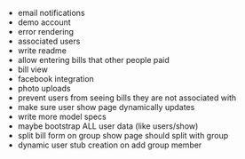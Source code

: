 - email notifications
- demo account
- error rendering
- associated users
- write readme
- allow entering bills that other people paid
- bill view
- facebook integration
- photo uploads
- prevent users from seeing bills they are not associated with
- make sure user show page dynamically updates
- write more model specs
- maybe bootstrap ALL user data (like users/show)
- split bill form on group show page should split with group
- dynamic user stub creation on add group member